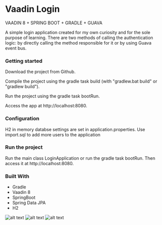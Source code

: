 # Vaadin Login
VAADIN 8 + SPRING BOOT + GRADLE + GUAVA

A simple login application created for my own curiosity and for the sole purpose of learning.
There are two methods of calling the authentication logic: by directly calling the method responsible for it or by using Guava event bus.

### Getting started

Download the project from Github.

Compile the project using the gradle task build (with "gradlew.bat build" or "gradlew build").

Run the project using the gradle task bootRun.

Access the app at http://localhost:8080.

### Configuration

H2 in memory databse settings are set in application.properties.
Use import.sql to add more users to the application

### Run the project

Run the main class LoginApplication or run the gradle task bootRun. Then access it at 
http://localhost:8080.

### Built With
* Gradle
* Vaadin 8
* SpringBoot
* Spring Data JPA
* H2

![alt text](https://user-images.githubusercontent.com/32642970/32060608-f0da373c-ba77-11e7-966f-b25dd84d0b0a.PNG)
![alt text](https://user-images.githubusercontent.com/32642970/32060609-f0f49776-ba77-11e7-875e-8041ccac1d9b.PNG)
![alt text](https://user-images.githubusercontent.com/32642970/32060610-f1213f9c-ba77-11e7-8161-26789c6b6832.PNG)
